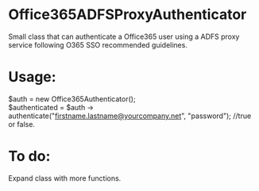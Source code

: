 # Office365ADFSProxyAuthenticator
Small class that can authenticate a Office365 user using a ADFS proxy service following O365 SSO recommended guidelines.

# Usage:
$auth = new Office365Authenticator(); <br/>
$authenticated = $auth -> authenticate("firstname.lastname@yourcompany.net", "password"); //true or false.

# To do:
Expand class with more functions.
